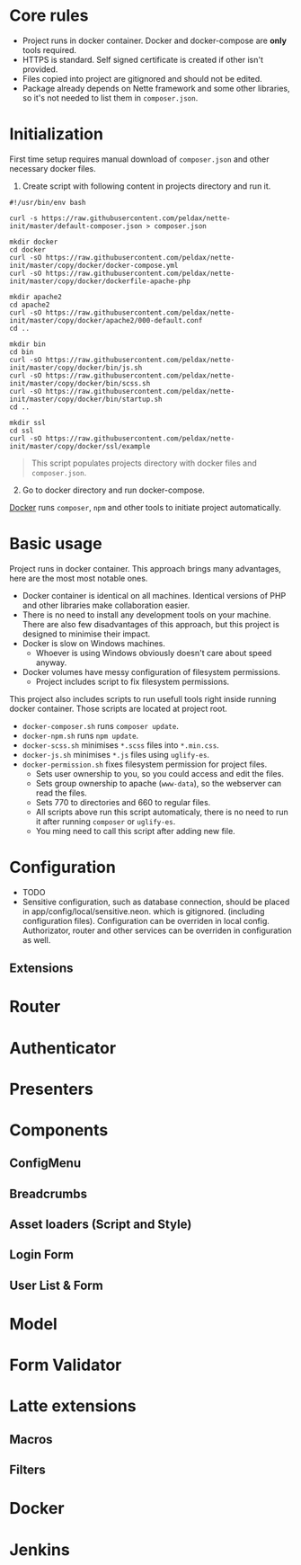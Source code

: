 # Core rules

- Project runs in docker container. Docker and docker-compose are **only** tools required.
- HTTPS is standard. Self signed certificate is created if other isn't provided.
- Files copied into project are gitignored and should not be edited.
- Package already depends on Nette framework and some other libraries, so it's not needed to list them in `composer.json`.

# Initialization

First time setup requires manual download of `composer.json` and other necessary docker files. 

1. Create script with following content in projects directory and run it.
```
#!/usr/bin/env bash

curl -s https://raw.githubusercontent.com/peldax/nette-init/master/default-composer.json > composer.json

mkdir docker
cd docker
curl -sO https://raw.githubusercontent.com/peldax/nette-init/master/copy/docker/docker-compose.yml
curl -sO https://raw.githubusercontent.com/peldax/nette-init/master/copy/docker/dockerfile-apache-php

mkdir apache2
cd apache2
curl -sO https://raw.githubusercontent.com/peldax/nette-init/master/copy/docker/apache2/000-default.conf
cd ..

mkdir bin
cd bin
curl -sO https://raw.githubusercontent.com/peldax/nette-init/master/copy/docker/bin/js.sh
curl -sO https://raw.githubusercontent.com/peldax/nette-init/master/copy/docker/bin/scss.sh
curl -sO https://raw.githubusercontent.com/peldax/nette-init/master/copy/docker/bin/startup.sh
cd ..

mkdir ssl
cd ssl
curl -sO https://raw.githubusercontent.com/peldax/nette-init/master/copy/docker/ssl/example
```
> This script populates projects directory with docker files and `composer.json`.

2. Go to docker directory and run docker-compose.

[Docker](#docker) runs `composer`, `npm` and other tools to initiate project automatically. 

# Basic usage

Project runs in docker container. This approach brings many advantages, here are the most most notable ones.
- Docker container is identical on all machines. Identical versions of PHP and other libraries make collaboration easier.
- There is no need to install any development tools on your machine.
There are also few disadvantages of this approach, but this project is designed to minimise their impact.
- Docker is slow on Windows machines. 
  - Whoever is using Windows obviously doesn't care about speed anyway.
- Docker volumes have messy configuration of filesystem permissions.
  - Project includes script to fix filesystem permissions.

This project also includes scripts to run usefull tools right inside running docker container. Those scripts are located at project root.
- `docker-composer.sh` runs `composer update`.
- `docker-npm.sh` runs `npm update`.
- `docker-scss.sh` minimises `*.scss` files into `*.min.css`.
- `docker-js.sh` minimises `*.js` files using `uglify-es`.
- `docker-permission.sh` fixes filesystem permission for project files. 
  - Sets user ownership to you, so you could access and edit the files.
  - Sets group ownership to apache (`www-data`), so the webserver can read the files.
  - Sets 770 to directories and 660 to regular files.
  - All scripts above run this script automaticaly, there is no need to run it after running `composer` or `uglify-es`.
  - You ming need to call this script after adding new file.

# Configuration

- TODO
- Sensitive configuration, such as database connection, should be placed in app/config/local/sensitive.neon. which is gitignored.
(including configuration files). Configuration can be overriden in local config. Authorizator, router and other services can be overriden in configuration as well.

## Extensions

# Router

# Authenticator

# Presenters

# Components

## ConfigMenu

## Breadcrumbs

## Asset loaders (Script and Style)

## Login Form

## User List & Form

# Model

# Form Validator

# Latte extensions

## Macros

## Filters

# Docker

# Jenkins
